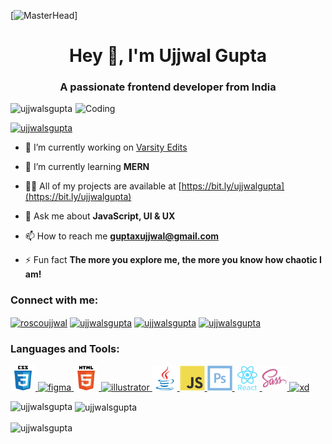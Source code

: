 [![MasterHead](https://repository-images.githubusercontent.com/588181932/e36ec678-7984-4cdd-8e4c-a3932772ff8e)]
<h1 align="center">Hey 👋, I'm Ujjwal Gupta</h1>
<h3 align="center">A passionate frontend developer from India</h3>
<img align="right" alt="Coding" width="400" src="https://t4.ftcdn.net/jpg/03/13/40/45/360_F_313404541_e9YZ3pht6oEEkMXuhxTboqXA2B2ShNnC.jpg">

<p align="left"> <img src="https://komarev.com/ghpvc/?username=ujjwalsgupta&label=Profile%20views&color=0e6cb4&style=flat-square" alt="ujjwalsgupta" /> </p>

<p align="left"> <a href="https://twitter.com/ujjwalsgupta" target="blank"><img src="https://img.shields.io/twitter/follow/ujjwalsgupta?logo=twitter&style=for-the-badge" alt="ujjwalsgupta" /></a> </p>

- 🔭 I’m currently working on [Varsity Edits](https://bit.ly/varsityedits)

- 🌱 I’m currently learning **MERN**

- 👨‍💻 All of my projects are available at [https://bit.ly/ujjwalgupta](https://bit.ly/ujjwalgupta)

- 💬 Ask me about **JavaScript, UI & UX**

- 📫 How to reach me **guptaxujjwal@gmail.com**

- ⚡ Fun fact **The more you explore me, the more you know how chaotic I am!**

<h3 align="left">Connect with me:</h3>
<p align="left">
<a href="https://codepen.io/roscoujjwal" target="blank"><img align="center" src="https://raw.githubusercontent.com/rahuldkjain/github-profile-readme-generator/master/src/images/icons/Social/codepen.svg" alt="roscoujjwal" height="30" width="40" /></a>
<a href="https://twitter.com/ujjwalsgupta" target="blank"><img align="center" src="https://raw.githubusercontent.com/rahuldkjain/github-profile-readme-generator/master/src/images/icons/Social/twitter.svg" alt="ujjwalsgupta" height="30" width="40" /></a>
<a href="https://linkedin.com/in/ujjwalsgupta" target="blank"><img align="center" src="https://raw.githubusercontent.com/rahuldkjain/github-profile-readme-generator/master/src/images/icons/Social/linked-in-alt.svg" alt="ujjwalsgupta" height="30" width="40" /></a>
<a href="https://instagram.com/ujjwalsgupta" target="blank"><img align="center" src="https://raw.githubusercontent.com/rahuldkjain/github-profile-readme-generator/master/src/images/icons/Social/instagram.svg" alt="ujjwalsgupta" height="30" width="40" /></a>
</p>

<h3 align="left">Languages and Tools:</h3>
<p align="left"> <a href="https://www.w3schools.com/css/" target="_blank" rel="noreferrer"> <img src="https://raw.githubusercontent.com/devicons/devicon/master/icons/css3/css3-original-wordmark.svg" alt="css3" width="40" height="40"/> </a> <a href="https://www.figma.com/" target="_blank" rel="noreferrer"> <img src="https://www.vectorlogo.zone/logos/figma/figma-icon.svg" alt="figma" width="40" height="40"/> </a> <a href="https://www.w3.org/html/" target="_blank" rel="noreferrer"> <img src="https://raw.githubusercontent.com/devicons/devicon/master/icons/html5/html5-original-wordmark.svg" alt="html5" width="40" height="40"/> </a> <a href="https://www.adobe.com/in/products/illustrator.html" target="_blank" rel="noreferrer"> <img src="https://www.vectorlogo.zone/logos/adobe_illustrator/adobe_illustrator-icon.svg" alt="illustrator" width="40" height="40"/> </a> <a href="https://www.java.com" target="_blank" rel="noreferrer"> <img src="https://raw.githubusercontent.com/devicons/devicon/master/icons/java/java-original.svg" alt="java" width="40" height="40"/> </a> <a href="https://developer.mozilla.org/en-US/docs/Web/JavaScript" target="_blank" rel="noreferrer"> <img src="https://raw.githubusercontent.com/devicons/devicon/master/icons/javascript/javascript-original.svg" alt="javascript" width="40" height="40"/> </a> <a href="https://www.photoshop.com/en" target="_blank" rel="noreferrer"> <img src="https://raw.githubusercontent.com/devicons/devicon/master/icons/photoshop/photoshop-line.svg" alt="photoshop" width="40" height="40"/> </a> <a href="https://reactjs.org/" target="_blank" rel="noreferrer"> <img src="https://raw.githubusercontent.com/devicons/devicon/master/icons/react/react-original-wordmark.svg" alt="react" width="40" height="40"/> </a> <a href="https://sass-lang.com" target="_blank" rel="noreferrer"> <img src="https://raw.githubusercontent.com/devicons/devicon/master/icons/sass/sass-original.svg" alt="sass" width="40" height="40"/> </a> <a href="https://www.adobe.com/products/xd.html" target="_blank" rel="noreferrer"> <img src="https://cdn.worldvectorlogo.com/logos/adobe-xd.svg" alt="xd" width="40" height="40"/> </a> </p>

<p><img align="left" src="https://github-readme-stats.vercel.app/api/top-langs?username=ujjwalsgupta&show_icons=true&locale=en&layout=compact" alt="ujjwalsgupta" /></p>

<p>&nbsp;<img align="center" src="https://github-readme-stats.vercel.app/api?username=ujjwalsgupta&show_icons=true&locale=en" alt="ujjwalsgupta" /></p>

<p><img align="center" src="https://github-readme-streak-stats.herokuapp.com/?user=ujjwalsgupta&" alt="ujjwalsgupta" /></p>

